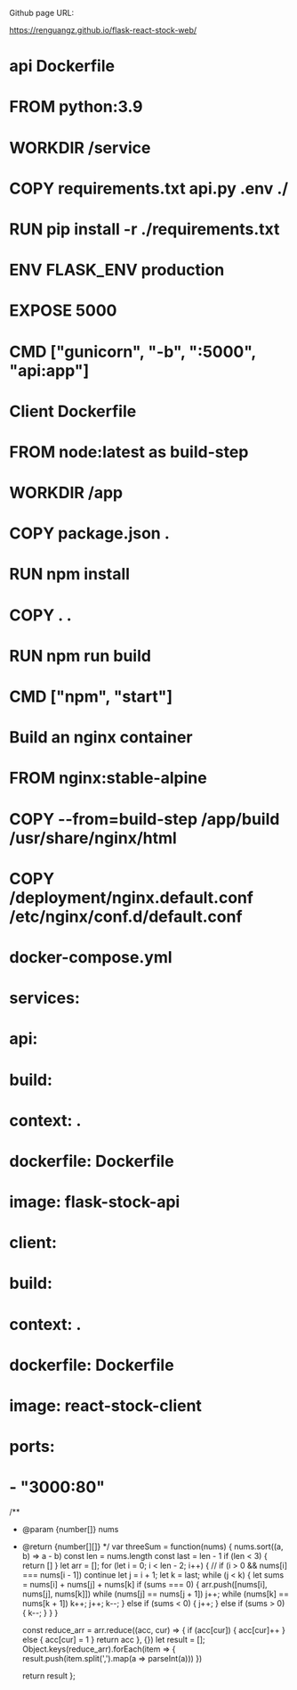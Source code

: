 Github page URL:

https://renguangz.github.io/flask-react-stock-web/

# api Dockerfile

# FROM python:3.9

# WORKDIR /service

# COPY requirements.txt api.py .env ./
# RUN pip install -r ./requirements.txt
# ENV FLASK_ENV production

# EXPOSE 5000

# CMD ["gunicorn", "-b", ":5000", "api:app"]

# Client Dockerfile

# FROM node:latest as build-step

# WORKDIR /app

# COPY package.json .
# RUN npm install

# COPY . .
# RUN npm run build

# CMD ["npm", "start"]

# Build an nginx container
# FROM nginx:stable-alpine
# COPY --from=build-step /app/build /usr/share/nginx/html
# COPY /deployment/nginx.default.conf /etc/nginx/conf.d/default.conf 

# docker-compose.yml

# services:
# api:
# build:
# context: .
# dockerfile: Dockerfile
# image: flask-stock-api
# client:
# build:
# context: .
# dockerfile: Dockerfile
# image: react-stock-client
# ports: 
# - "3000:80"

/**
 * @param {number[]} nums
 * @return {number[][]}
 */
var threeSum = function(nums) {
    nums.sort((a, b) => a - b)
    const len = nums.length
    const last = len - 1
    if (len < 3) {
        return []
    }
    let arr = [];
    for (let i = 0; i < len - 2; i++) {
        // if (i > 0 && nums[i] === nums[i - 1]) continue
        let j = i + 1;
        let k = last;
        while (j < k) {
          let sums = nums[i] + nums[j] + nums[k]
          if (sums === 0) {
            arr.push([nums[i], nums[j], nums[k]])
            while (nums[j] == nums[j + 1]) j++;
            while (nums[k] == nums[k + 1]) k++;
            j++;
            k--;
          } else if (sums < 0) {
            j++;
          } else if (sums > 0) {
            k--;
          }
        }
    }
    
    const reduce_arr = arr.reduce((acc, cur) => {
       if (acc[cur]) {
           acc[cur]++
       } else {
           acc[cur] = 1
       }
        return acc
    }, {})
    let result = [];
    Object.keys(reduce_arr).forEach(item => {
        result.push(item.split(',').map(a => parseInt(a)))
    })
    
    return result
};